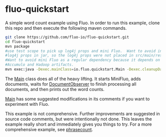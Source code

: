 fluo-quickstart
===============

A simple word count example using Fluo.  In order to run this example, clone
this repo and then execute the following maven commands.

```bash
git clone https://github.com/fluo-io/fluo-quickstart.git
cd fluo-quickstart
mvn package
#use test scope to pick up log4j props and mini Fluo.  Want to avoid including
#log4j props in jar, so the log4j props were not placed in src/main/resources.
#Want to avoid mini Fluo as a regular dependency because it depends on server
#Accumulo and Hadoop artifacts.
mvn exec:java -Dexec.mainClass=io.fluo.quickstart.Main -Dexec.cleanupDaemonThreads=false -Dexec.classpathScope=test
```

The [Main][1] class does all of the heavy lifting.  It starts MiniFluo, adds
documents, waits for [DocumentObserver][2] to finish processing all documents,
and then prints out the word counts.

[Main][1] has some suggested modifications in its comments if you want to
experiment with Fluo.

This example is not comprehensive.  Further improvements are suggested in
source code comments, but were intentionally not done.  This leaves the example
really short and immediately gives you things to try.  For a more comprehensive
example, see  [phrasecount][3].

[1]: src/main/java/io/fluo/quickstart/Main.java
[2]: src/main/java/io/fluo/quickstart/DocumentObserver.java
[3]: https://github.com/fluo-io/phrasecount
